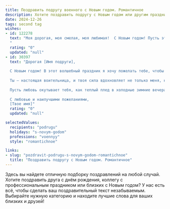 ```yaml
---
title: Поздравить подругу военного с Новым годом. Романтичное
description: Хотите поздравить подругу с Новым годом или другим праздником? Наш ИИ создаст незабываемое поздравление, а вы обязательно выделитесь среди других.  
date: 2024-12-26
tags: second tag
wishes:
- id: 122278
  text: "Моя дорогая, моя смелая, моя любимая!  С Новым годом! Пусть этот год станет для тебя таким же ярким и неповторимым, как ты сама. Пусть звёзды на небе сияют так же ярко, как твои глаза, а все твои мечты, как и  твоя служба,  останутся безупречными и полными  блестящих побед.  Пусть этот Новый год принесёт тебе любовь, счастье и, конечно же, мирное небо над головой.  Я люблю тебя!
  "
  rating: "0"
  updated: "null"
- id: 30397
  text: "Дорогая [Имя подруги],
  
  С Новым годом! В этот волшебный праздник я хочу пожелать тебе, чтобы каждый новый день был наполнен радостью и счастьем. Пусть твоя жизнь будет так же ярка, как фейерверк, разрывающий ночное небо, а мечты сбываются с каждым вздохом.
  
  Ты — настоящая воительница, и твоя сила вдохновляет не только меня, но и всех вокруг. Пусть в новом году тебе сопутствует удача, а каждый вызов приносит новые победы. Я верю, что впереди тебя ждут только светлые горизонты.
  
  Пусть любовь окутывает тебя, как теплый плед в холодные зимние вечера, а рядом будут только верные друзья, готовые поддержать в любой ситуации. Желаю тебе найти свою звезду среди бескрайних просторов и идти к ней с уверенностью и смелостью.
  
  С любовью и наилучшими пожеланиями,
  [Твое имя]"
  rating: "0"
  updated: "null"

selectedValues:
  recipients: "podrugu"
  holidays: "s-novym-godom"
  professions: "voennyy"
  style: "romantichnoe"

links:
- slug: "pozdravit-podrugu-s-novym-godom-romantichnoe"
  title: "Поздравить подругу с Новым годом. Романтичное"
---
```


Здесь вы найдете отличную подборку поздравлений на любой случай.
Хотите поздравить друга с днём рождения, коллегу с профессиональным праздником или близких с Новым годом? У нас есть всё, чтобы сделать ваш поздравительный текст незабываемым. Выбирайте нужную категорию и находите лучшие слова для ваших близких и друзей!
